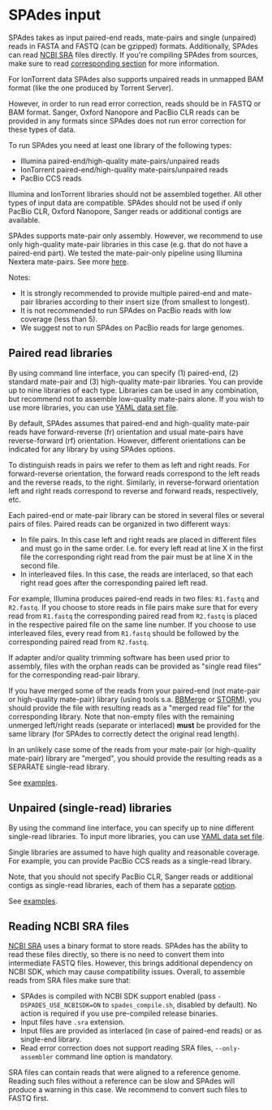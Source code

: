 # SPAdes input

SPAdes takes as input paired-end reads, mate-pairs and single (unpaired) reads in FASTA and FASTQ (can be gzipped) formats. Additionally, SPAdes can read [NCBI SRA](https://www.ncbi.nlm.nih.gov/sra/docs/sra-data-formats/) files directly. If you're compiling SPAdes from sources, make sure to read [corresponding section](input.md#reading-ncbi-sra-files) for more information.

For IonTorrent data SPAdes also supports unpaired reads in unmapped BAM format (like the one produced by Torrent Server).

However, in order to run read error correction, reads should be in FASTQ or BAM format.
Sanger, Oxford Nanopore and PacBio CLR reads can be provided in any formats since SPAdes does not run error correction for these types of data.

To run SPAdes you need at least one library of the following types:

-   Illumina paired-end/high-quality mate-pairs/unpaired reads
-   IonTorrent paired-end/high-quality mate-pairs/unpaired reads
-   PacBio CCS reads

Illumina and IonTorrent libraries should not be assembled together. All other types of input data are compatible.
SPAdes should not be used if only PacBio CLR, Oxford Nanopore, Sanger reads or additional contigs are available.

SPAdes supports mate-pair only assembly. However, we recommend to use only high-quality mate-pair libraries in this case
(e.g. that do not have a paired-end part). We tested the mate-pair-only pipeline using Illumina Nextera mate-pairs. See more [here](running.md#specifying-multiple-libraries).

Notes:

-   It is strongly recommended to provide multiple paired-end and mate-pair libraries according to their insert size (from smallest to longest).
-   It is not recommended to run SPAdes on PacBio reads with low coverage (less than 5).
-   We suggest not to run SPAdes on PacBio reads for large genomes.

## Paired read libraries

By using command line interface, you can specify (1) paired-end, (2) standard mate-pair and (3) high-quality mate-pair libraries.
You can provide up to nine libraries of each type. Libraries can be used in any combination, but recommend not to assemble low-quality mate-pairs alone.
If you wish to use more libraries, you can use [YAML data set file](running.md#specifying-multiple-libraries-with-yaml-data-set-file).

By default, SPAdes assumes that paired-end and high-quality mate-pair reads have forward-reverse (fr) orientation and usual mate-pairs have reverse-forward
(rf) orientation. However, different orientations can be indicated for any library by using SPAdes options.

To distinguish reads in pairs we refer to them as left and right reads. For forward-reverse orientation, the forward reads correspond to the left reads and the reverse reads, to the right. Similarly, in reverse-forward orientation left and right reads correspond to reverse and forward reads, respectively, etc.

Each paired-end or mate-pair library can be stored in several files or several pairs of files. Paired reads can be organized in two different ways:

-   In file pairs. In this case left and right reads are placed in different files and must go in the same order.
I.e. for every left read at line X in the first file the corresponding right read from the pair must be at line X in the second file.
-   In interleaved files. In this case, the reads are interlaced, so that each right read goes after the corresponding paired left read.

For example, Illumina produces paired-end reads in two files: `R1.fastq` and `R2.fastq`. If you choose to store reads in file pairs make sure that for every read from `R1.fastq` the corresponding paired read from `R2.fastq` is placed in the respective paired file on the same line number. If you choose to use interleaved files, every read from `R1.fastq` should be followed by the corresponding paired read from `R2.fastq`.

If adapter and/or quality trimming software has been used prior to assembly, files with the orphan reads can be provided as "single read files" for the corresponding read-pair library.

If you have merged some of the reads from your paired-end (not mate-pair or high-quality mate-pair) library (using tools s.a. [BBMerge](https://jgi.doe.gov/data-and-tools/bbtools/bb-tools-user-guide/bbmerge-guide/) or [STORM](https://bitbucket.org/yaoornl/align_test/overview)), you should provide the file with resulting reads as a "merged read file" for the corresponding library.
Note that non-empty files with the remaining unmerged left/right reads (separate or interlaced) **must** be provided for the same library (for SPAdes to correctly detect the original read length).

In an unlikely case some of the reads from your mate-pair (or high-quality mate-pair) library are "merged", you should provide the resulting reads as a SEPARATE single-read library.

See [examples](running.md#examples).

## Unpaired (single-read) libraries

By using the command line interface, you can specify up to nine different single-read libraries. To input more libraries, you can use [YAML data set file](running.md#specifying-multiple-libraries-with-yaml-data-set-file).

Single libraries are assumed to have high quality and reasonable coverage. For example, you can provide PacBio CCS reads as a single-read library.

Note, that you should not specify PacBio CLR, Sanger reads or additional contigs as single-read libraries, each of them has a separate [option](running.md#input-data).

See [examples](running.md#examples).

## Reading NCBI SRA files

[NCBI SRA](https://www.ncbi.nlm.nih.gov/sra/docs/sra-data-formats) uses a binary format to store reads. SPAdes has the ability to read these files directly, so there is no need to convert them into intermediate FASTQ files. However, this brings additional dependency on NCBI SDK, which may cause compatibility issues. Overall, to assemble reads from SRA files make sure that:

  - SPAdes is compiled with NCBI SDK support enabled (pass `-DSPADES_USE_NCBISDK=ON` to `spades_compile.sh`, disabled by default). No action is required if you use pre-compiled release binaries.
  - Input files have `.sra` extension.
  - Input files are provided as interlaced (in case of paired-end reads) or as single-end library.
  - Read error correction does not support reading SRA files, `--only-assembler` command line option is mandatory.

SRA files can contain reads that were aligned to a reference genome. Reading such files without a reference can be slow and SPAdes will produce a warning in this case. We recommend to convert such files to FASTQ first.